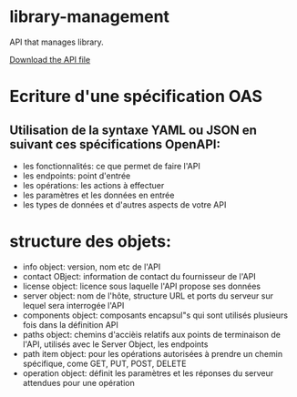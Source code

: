 # library-management
API that manages library.

[Download the API file](https://raw.githubusercontent.com/nirinaHelena/library-management/TD_CM/docs/api.yml)

# Ecriture d'une spécification OAS

## Utilisation de la syntaxe YAML ou JSON en suivant ces spécifications OpenAPI:
* les fonctionnalités: ce que permet de faire l'API
* les endpoints: point d'entrée
* les opérations: les actions à effectuer
* les paramètres et les données en entrée
* les types de données et d'autres aspects de votre API

# structure des objets:
* info object: version, nom etc de l'API
* contact OBject: information de contact du fournisseur de l'API
* license object: licence sous laquelle l'API propose ses données
* server object: nom de l'hôte, structure URL et ports du serveur sur lequel sera interrogée l'API
* components object: composants encapsul"s qui sont utilisés plusieurs fois dans la définition API
* paths object: chemins d'accièis relatifs aux points de terminaison de l'API, utilisés avec le Server Object, les endpoints
* path item object: pour les opérations autorisées à prendre un chemin spécifique, come GET, PUT, POST, DELETE
* operation object: définit les paramètres et les réponses du serveur attendues pour une opération
